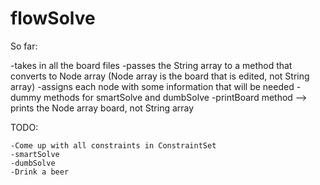 # flowSolve

So far:

-takes in all the board files
-passes the String array to a method that converts to Node array
	(Node array is the board that is edited, not String array)
-assigns each node with some information that will be needed
-dummy methods for smartSolve and dumbSolve
-printBoard method --> prints the Node array board, not String array


TODO:

	-Come up with all constraints in ConstraintSet
	-smartSolve
	-dumbSolve
	-Drink a beer
